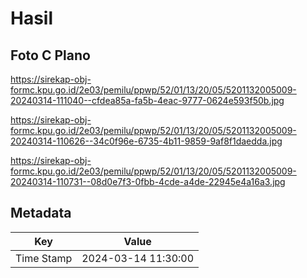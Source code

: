 # Hasil

## Foto C Plano

https://sirekap-obj-formc.kpu.go.id/2e03/pemilu/ppwp/52/01/13/20/05/5201132005009-20240314-111040--cfdea85a-fa5b-4eac-9777-0624e593f50b.jpg

https://sirekap-obj-formc.kpu.go.id/2e03/pemilu/ppwp/52/01/13/20/05/5201132005009-20240314-110626--34c0f96e-6735-4b11-9859-9af8f1daedda.jpg

https://sirekap-obj-formc.kpu.go.id/2e03/pemilu/ppwp/52/01/13/20/05/5201132005009-20240314-110731--08d0e7f3-0fbb-4cde-a4de-22945e4a16a3.jpg


## Metadata

| Key        | Value               |
| ---------- | ------------------- |
| Time Stamp | 2024-03-14 11:30:00 |



